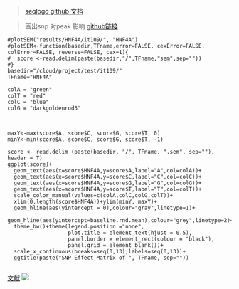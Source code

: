 > [seqlogo github 文档](https://omarwagih.github.io/ggseqlogo/)

>画出snp 对peak 影响
[github链接](https://github.com/Boyle-Lab/SEM_CPP/blob/master/src/plotSEM_Functions.R)
```
#plotSEM("results/HNF4A/it109/", "HNF4A")
#plotSEM<-function(basedir,TFname,error=FALSE, cexError=FALSE, colError=FALSE, reverse=FALSE, cex=1){
#  score <-read.delim(paste(basedir,"/",TFname,"sem",sep=""))
#}
basedir="/cloud/project/test/it109/"
TFname="HNF4A"

colA = "green"
colT = "red"
colC = "blue"
colG = "darkgoldenrod3"



maxY<-max(score$A, score$C, score$G, score$T, 0)
minY<-min(score$A, score$C, score$G, score$T, -1)

score <- read.delim (paste(basedir, "/", TFname, ".sem", sep=""), header = T)
ggplot(score)+
  geom_text(aes(x=score$HNF4A,y=score$A,label="A",col=colA))+
  geom_text(aes(x=score$HNF4A,y=score$C,label="C",col=colC))+
  geom_text(aes(x=score$HNF4A,y=score$G,label="G",col=colG))+
  geom_text(aes(x=score$HNF4A,y=score$T,label="T",col=colT))+
  scale_color_manual(values=c(colA,colC,colG,colT))+
  xlim(0,length(score$HNF4A))+ylim(minY, maxY)+
  geom_hline(aes(yintercept = 0),colour="gray",linetype=1)+
  geom_hline(aes(yintercept=baseline.rnd.mean),colour="grey",linetype=2)+
  theme_bw()+theme(legend.position ="none",
                   plot.title = element_text(hjust = 0.5),
                   panel.border = element_rect(colour = "black"),
                   panel.grid = element_blank())+
  scale_x_continuous(breaks=seq(0,13),labels=seq(0,13))+
  ggtitle(paste("SNP Effect Matrix of ", TFname, sep=""))


```
[文献](https://www.biorxiv.org/content/10.1101/581306v1.full#F5)
![](https://upload-images.jianshu.io/upload_images/9589088-97ade51295b49d53.png?imageMogr2/auto-orient/strip%7CimageView2/2/w/1240)
